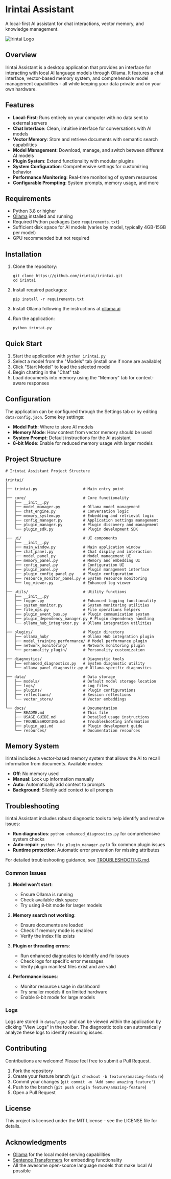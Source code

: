 # Irintai Assistant

A local-first AI assistant for chat interactions, vector memory, and knowledge management.

![Irintai Logo](resources/icons/irintai_logo.png)

## Overview

Irintai Assistant is a desktop application that provides an interface for interacting with local AI language models through Ollama. It features a chat interface, vector-based memory system, and comprehensive model management capabilities - all while keeping your data private and on your own hardware.

## Features

- **Local-First**: Runs entirely on your computer with no data sent to external servers
- **Chat Interface**: Clean, intuitive interface for conversations with AI models
- **Vector Memory**: Store and retrieve documents with semantic search capabilities
- **Model Management**: Download, manage, and switch between different AI models
- **Plugin System**: Extend functionality with modular plugins
- **System Configuration**: Comprehensive settings for customizing behavior
- **Performance Monitoring**: Real-time monitoring of system resources
- **Configurable Prompting**: System prompts, memory usage, and more

## Requirements

- Python 3.8 or higher
- [Ollama](https://ollama.ai/) installed and running
- Required Python packages (see `requirements.txt`)
- Sufficient disk space for AI models (varies by model, typically 4GB-15GB per model)
- GPU recommended but not required

## Installation

1. Clone the repository:
   ```
   git clone https://github.com/irintai/irintai.git
   cd irintai
   ```

2. Install required packages:
   ```
   pip install -r requirements.txt
   ```

3. Install Ollama following the instructions at [ollama.ai](https://ollama.ai)

4. Run the application:
   ```
   python irintai.py
   ```

## Quick Start

1. Start the application with `python irintai.py`
2. Select a model from the "Models" tab (install one if none are available)
3. Click "Start Model" to load the selected model
4. Begin chatting in the "Chat" tab
5. Load documents into memory using the "Memory" tab for context-aware responses

## Configuration

The application can be configured through the Settings tab or by editing `data/config.json`. Some key settings:

- **Model Path**: Where to store AI models
- **Memory Mode**: How context from vector memory should be used
- **System Prompt**: Default instructions for the AI assistant 
- **8-bit Mode**: Enable for reduced memory usage with larger models

## Project Structure

```
# Irintai Assistant Project Structure

irintai/
│
├── irintai.py                    # Main entry point
│
├── core/                         # Core functionality
│   ├── __init__.py
│   ├── model_manager.py          # Ollama model management
│   ├── chat_engine.py            # Conversation logic
│   ├── memory_system.py          # Embedding and retrieval logic
│   ├── config_manager.py         # Application settings management
│   ├── plugin_manager.py         # Plugin discovery and management
│   └── plugin_sdk.py             # Plugin development SDK
│
├── ui/                           # UI components
│   ├── __init__.py
│   ├── main_window.py            # Main application window
│   ├── chat_panel.py             # Chat display and interaction
│   ├── model_panel.py            # Model management UI
│   ├── memory_panel.py           # Memory and embedding UI
│   ├── config_panel.py           # Configuration UI
│   ├── plugin_panel.py           # Plugin management interface
│   ├── plugin_config_panel.py    # Plugin configuration 
│   ├── resource_monitor_panel.py # System resource monitoring
│   └── log_viewer.py             # Enhanced log viewer
│
├── utils/                        # Utility functions
│   ├── __init__.py
│   ├── logger.py                 # Enhanced logging functionality
│   ├── system_monitor.py         # System monitoring utilities
│   ├── file_ops.py               # File operations helpers
│   ├── plugin_event_bus.py       # Plugin communication system
│   ├── plugin_dependency_manager.py # Plugin dependency handling
│   └── ollama_hub_integrator.py  # Ollama integration utilities
│
├── plugins/                      # Plugin directory
│   ├── ollama_hub/               # Ollama Hub integration plugin
│   ├── model_training_performance/ # Model performance plugin
│   ├── network_monitoring/       # Network monitoring plugin
│   └── personality_plugin/       # Personality customization
│
├── diagnostics/                  # Diagnostic tools
│   ├── enhanced_diagnostics.py   # System diagnostic utility
│   └── ollama_panel_diagnostic.py # Ollama-specific diagnostics
│
├── data/                         # Data storage
│   ├── models/                   # Default model storage location
│   ├── logs/                     # Log files
│   ├── plugins/                  # Plugin configurations
│   ├── reflections/              # Session reflections
│   └── vector_store/             # Vector embeddings
│
└── docs/                         # Documentation
    ├── README.md                 # This file
    ├── USAGE_GUIDE.md            # Detailed usage instructions
    ├── TROUBLESHOOTING.md        # Troubleshooting information
    ├── plugin_api.md             # Plugin development guide
    └── resources/                # Documentation resources
```

## Memory System

Irintai includes a vector-based memory system that allows the AI to recall information from documents. Available modes:

- **Off**: No memory used
- **Manual**: Look up information manually
- **Auto**: Automatically add context to prompts
- **Background**: Silently add context to all prompts

## Troubleshooting

Irintai Assistant includes robust diagnostic tools to help identify and resolve issues:

- **Run diagnostics**: `python enhanced_diagnostics.py` for comprehensive system checks
- **Auto-repair**: `python fix_plugin_manager.py` to fix common plugin issues
- **Runtime protection**: Automatic error prevention for missing attributes

For detailed troubleshooting guidance, see [TROUBLESHOOTING.md](TROUBLESHOOTING.md).

### Common Issues

1. **Model won't start**: 
   - Ensure Ollama is running
   - Check available disk space
   - Try using 8-bit mode for larger models

2. **Memory search not working**:
   - Ensure documents are loaded 
   - Check if memory mode is enabled
   - Verify the index file exists

3. **Plugin or threading errors**:
   - Run enhanced diagnostics to identify and fix issues
   - Check logs for specific error messages
   - Verify plugin manifest files exist and are valid

4. **Performance issues**:
   - Monitor resource usage in dashboard
   - Try smaller models if on limited hardware
   - Enable 8-bit mode for large models

### Logs

Logs are stored in `data/logs/` and can be viewed within the application by clicking "View Logs" in the toolbar. The diagnostic tools can automatically analyze these logs to identify recurring issues.

## Contributing

Contributions are welcome! Please feel free to submit a Pull Request.

1. Fork the repository
2. Create your feature branch (`git checkout -b feature/amazing-feature`)
3. Commit your changes (`git commit -m 'Add some amazing feature'`)
4. Push to the branch (`git push origin feature/amazing-feature`)
5. Open a Pull Request

## License

This project is licensed under the MIT License - see the LICENSE file for details.

## Acknowledgments

- [Ollama](https://ollama.ai/) for the local model serving capabilities
- [Sentence Transformers](https://www.sbert.net/) for embedding functionality
- All the awesome open-source language models that make local AI possible
